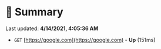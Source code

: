 # 📖 Summary
Last updated: **4/14/2021, 4:05:36 AM**

- `GET` [https://google.com](https://google.com) - **Up** (151ms)
